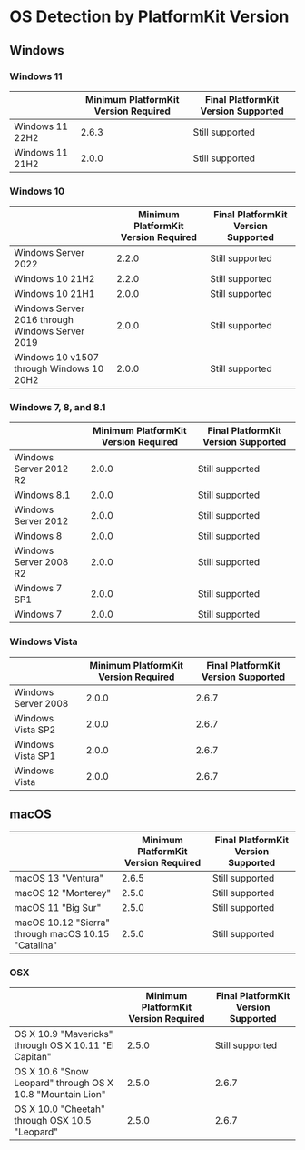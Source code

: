 # OS Detection by PlatformKit Version

## Windows

### Windows 11
| | Minimum PlatformKit Version Required | Final PlatformKit Version Supported |
|-|-|-|
| Windows 11 22H2 | 2.6.3 | Still supported |
| Windows 11 21H2 | 2.0.0 | Still supported |

### Windows 10
| | Minimum PlatformKit Version Required | Final PlatformKit Version Supported |
|-|-|-|
| Windows Server 2022 | 2.2.0 | Still supported |
| Windows 10 21H2 | 2.2.0 | Still supported |
| Windows 10 21H1 | 2.0.0 | Still supported |
| Windows Server 2016 through Windows Server 2019 | 2.0.0 | Still supported |
| Windows 10 v1507 through Windows 10 20H2 | 2.0.0 | Still supported |

### Windows 7, 8, and 8.1
| | Minimum PlatformKit Version Required | Final PlatformKit Version Supported |
|-|-|-|
| Windows Server 2012 R2 | 2.0.0 | Still supported |
| Windows 8.1 | 2.0.0 | Still supported |
| Windows Server 2012 | 2.0.0 | Still supported |
| Windows 8 | 2.0.0 | Still supported |
| Windows Server 2008 R2 | 2.0.0 | Still supported |
| Windows 7 SP1 | 2.0.0 | Still supported |
| Windows 7 | 2.0.0 | Still supported |

### Windows Vista
| | Minimum PlatformKit Version Required | Final PlatformKit Version Supported |
|-|-|-|
| Windows Server 2008 | 2.0.0 | 2.6.7 |
| Windows Vista SP2 | 2.0.0 | 2.6.7 |
| Windows Vista SP1 | 2.0.0 | 2.6.7 |
| Windows Vista | 2.0.0 | 2.6.7 |

## macOS
| | Minimum PlatformKit Version Required | Final PlatformKit Version Supported |
|-|-|-|
| macOS 13 "Ventura" | 2.6.5 | Still supported |
| macOS 12 "Monterey" | 2.5.0 | Still supported |
| macOS 11 "Big Sur" | 2.5.0 | Still supported |
| macOS 10.12 "Sierra" through macOS 10.15 "Catalina" | 2.5.0 | Still supported |

### OSX
| | Minimum PlatformKit Version Required | Final PlatformKit Version Supported |
|-|-|-|
| OS X 10.9 "Mavericks" through OS X 10.11 "El Capitan" | 2.5.0 | Still supported |
| OS X 10.6 "Snow Leopard" through OS X 10.8 "Mountain Lion" | 2.5.0 | 2.6.7 |
| OS X 10.0 "Cheetah" through OSX 10.5 "Leopard" | 2.5.0 | 2.6.7 |
